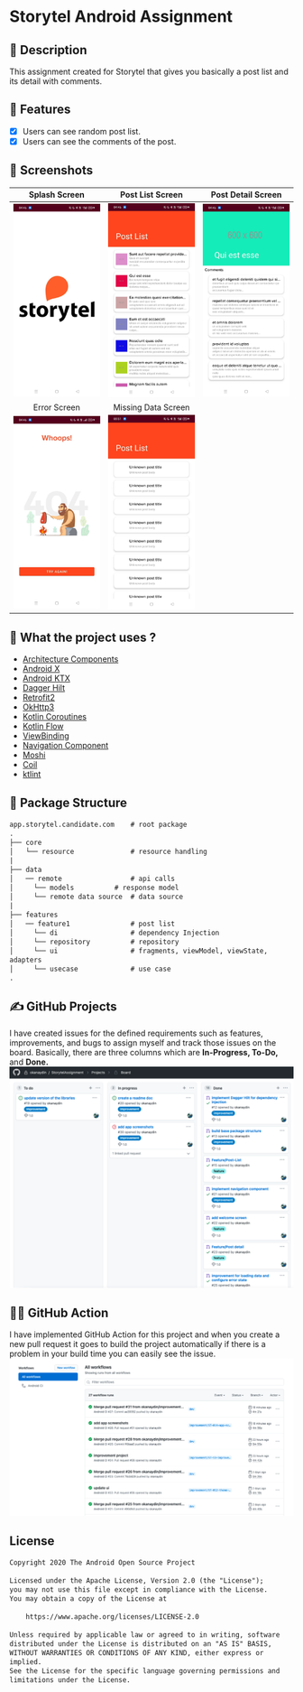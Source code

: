 # Storytel Android Assignment

## :scroll: Description
This assignment created for Storytel that gives you basically a post list and its detail with comments. 

## :iphone: Features

- [x] Users can see random post list.
- [x] Users can see the comments of the post.

## :camera_flash: Screenshots

Splash Screen             |  Post List Screen |  Post Detail Screen
:-------------------------:|:-------------------------:|:-------------------------:
<img src="/results/screenshot_1.png" width="260">| <img src="/results/screenshot_2.png" width="260">|<img src="/results/screenshot_5.png" width="260">  | 
Error Screen             |  Missing Data Screen |
<img src="/results/screenshot_4.png" width="260">| <img src="/results/screenshot_3.png" width="260">

## :rocket: What the project uses ?
* [Architecture Components](https://developer.android.com/topic/libraries/architecture/)
* [Android X](https://developer.android.com/jetpack/androidx) 
* [Android KTX](https://developer.android.com/kotlin/ktx.html) 
* [Dagger Hilt](https://developer.android.com/training/dependency-injection/hilt-android)
* [Retrofit2](https://square.github.io/retrofit/)
* [OkHttp3](https://github.com/square/okhttp)
* [Kotlin Coroutines](https://developer.android.com/kotlin/coroutines)
* [Kotlin Flow](https://developer.android.com/kotlin/flow)
* [ViewBinding](https://developer.android.com/topic/libraries/view-binding)
* [Navigation Component](https://developer.android.com/guide/navigation/navigation-getting-started)
* [Moshi](https://github.com/square/moshi)
* [Coil](https://github.com/coil-kt/coil)
* [ktlint](https://ktlint.github.io/)

## :file_folder: Package Structure
    
    app.storytel.candidate.com    # root package
    .
    ├── core
    │   └── resource              # resource handling
    |
    ├── data
    │   ── remote                 # api calls
    │     └── models	      # response model
    │     └── remote data source  # data source
    |
    ├── features
    │   ── feature1               # post list
    │     └── di                  # dependency Injection
    │     └── repository          # repository
    │     └── ui                  # fragments, viewModel, viewState, adapters
    │     └── usecase             # use case
    .

## :writing_hand: GitHub Projects
I have created issues for the defined requirements such as features, improvements, and bugs to assign myself and track those issues on the board. Basically, there are three columns which are <b>In-Progress, To-Do, </b> and <b>Done.</b>
<img src="/results/board.png">

## :running_man: GitHub Action
I have implemented GitHub Action for this project and when you create a new pull request it goes to build the project automatically if there is a problem in your build time you can easily see the issue.
<img src="/results/action.png">

## License
```
Copyright 2020 The Android Open Source Project

Licensed under the Apache License, Version 2.0 (the "License");
you may not use this file except in compliance with the License.
You may obtain a copy of the License at

    https://www.apache.org/licenses/LICENSE-2.0

Unless required by applicable law or agreed to in writing, software
distributed under the License is distributed on an "AS IS" BASIS,
WITHOUT WARRANTIES OR CONDITIONS OF ANY KIND, either express or implied.
See the License for the specific language governing permissions and
limitations under the License.
```
